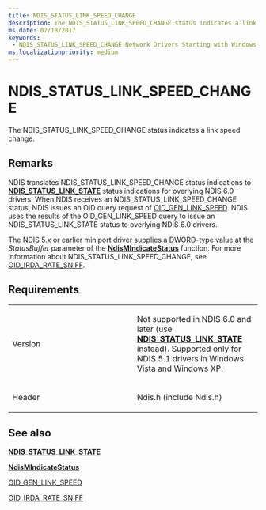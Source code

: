 ```yaml
---
title: NDIS_STATUS_LINK_SPEED_CHANGE
description: The NDIS_STATUS_LINK_SPEED_CHANGE status indicates a link speed change.
ms.date: 07/18/2017
keywords:
 - NDIS_STATUS_LINK_SPEED_CHANGE Network Drivers Starting with Windows Vista
ms.localizationpriority: medium
---
```


# NDIS\_STATUS\_LINK\_SPEED\_CHANGE


The NDIS\_STATUS\_LINK\_SPEED\_CHANGE status indicates a link speed change.

## Remarks

NDIS translates NDIS\_STATUS\_LINK\_SPEED\_CHANGE status indications to [**NDIS\_STATUS\_LINK\_STATE**](ndis-status-link-state.md) status indications for overlying NDIS 6.0 drivers. When NDIS receives an NDIS\_STATUS\_LINK\_SPEED\_CHANGE status, NDIS issues an OID query request of [OID\_GEN\_LINK\_SPEED](./oid-gen-link-speed.md). NDIS uses the results of the OID\_GEN\_LINK\_SPEED query to issue an NDIS\_STATUS\_LINK\_STATE status to overlying NDIS 6.0 drivers.

The NDIS 5.*x* or earlier miniport driver supplies a DWORD-type value at the *StatusBuffer* parameter of the [**NdisMIndicateStatus**](/previous-versions/windows/hardware/network/ff553538(v=vs.85)) function. For more information about NDIS\_STATUS\_LINK\_SPEED\_CHANGE, see [OID\_IRDA\_RATE\_SNIFF](/previous-versions/windows/hardware/network/ff560287(v=vs.85)).

## Requirements

<table>
<colgroup>
<col width="50%" />
<col width="50%" />
</colgroup>
<tbody>
<tr class="odd">
<td><p>Version</p></td>
<td><p>Not supported in NDIS 6.0 and later (use <a href="ndis-status-link-state.md" data-raw-source="[&lt;strong&gt;NDIS_STATUS_LINK_STATE&lt;/strong&gt;](ndis-status-link-state.md)"><strong>NDIS_STATUS_LINK_STATE</strong></a> instead). Supported only for NDIS 5.1 drivers in Windows Vista and Windows XP.</p></td>
</tr>
<tr class="even">
<td><p>Header</p></td>
<td>Ndis.h (include Ndis.h)</td>
</tr>
</tbody>
</table>

## See also


[**NDIS\_STATUS\_LINK\_STATE**](ndis-status-link-state.md)

[**NdisMIndicateStatus**](/previous-versions/windows/hardware/network/ff553538(v=vs.85))

[OID\_GEN\_LINK\_SPEED](./oid-gen-link-speed.md)

[OID\_IRDA\_RATE\_SNIFF](/previous-versions/windows/hardware/network/ff560287(v=vs.85))

 

